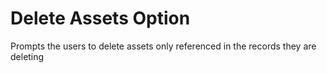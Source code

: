 # Delete Assets Option

Prompts the users to delete assets only referenced in the records they are deleting